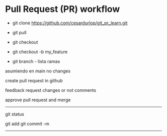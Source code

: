 


# Pull Request (PR) workflow


- git clone https://github.com/cesardurlop/git_pr_learn.git

-  git pull 
- git checkout 
- git checkout -b my_feature

- git branch - lista ramas


asumiendo en main no changes


create pull request in github

feedback
    request changes or not
    comments

approve pull request and merge

_________________
git status

git add 
git commit -m 
____________________